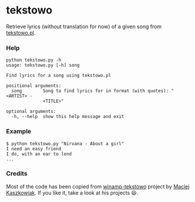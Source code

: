 # tekstowo

Retrieve lyrics (without translation for now) of a given song from
[tekstowo.pl](http://www.tekstowo.pl/).

### Help

```shell
python tekstowo.py -h
usage: tekstowo.py [-h] song

Find lyrics for a song using tekstowo.pl

positional arguments:
  song        Song to find lyrics for in format (with quotes): "<ARTIST> -
              <TITLE>"

optional arguments:
  -h, --help  show this help message and exit
```

### Example

```
$ python tekstowo.py "Nirvana - About a girl"
I need an easy friend
I do, with an ear to lend
...
```

### Credits

Most of the code has been copied from
[winamp-tekstowo](https://github.com/asdfMaciej/winamp-tekstowo)
project by [Maciej Kaszkowiak](https://github.com/asdfMaciej). If you like it,
take a look at his projects :smiley:.

